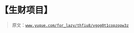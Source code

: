 # 【生财项目】

> 原文：[`www.yuque.com/for_lazy/thfiu8/vgog0t1copzopw3z`](https://www.yuque.com/for_lazy/thfiu8/vgog0t1copzopw3z)



